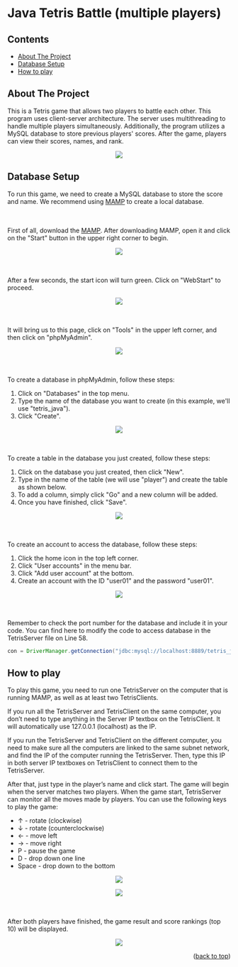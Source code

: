 # Java Tetris Battle (multiple players)



## Contents

- <a href="#about-the-project">About The Project</a>
- <a href="#database-setup">Database Setup</a>
- <a href="#how-to-play">How to play</a>

## About The Project

This is a Tetris game that allows two players to battle each other. This program uses client-server architecture. The server uses multithreading to handle multiple players simultaneously. Additionally, the program utilizes a MySQL database to store previous players' scores. After the game, players can view their scores, names, and rank.

<p align="center">
<img src="image/game.gif"/>
</p>


## Database Setup

To run this game, we need to create a MySQL database to store the score and name. We recommend using [MAMP](https://www.mamp.info/en/windows/) to create a local database.

<br></br>
First of all, download the [MAMP](https://www.mamp.info/en/windows/). After downloading MAMP, open it and click on the "Start" button in the upper right corner to begin.

<p align="center">
<img src="image/MAMP-1.jpeg"/>
</p>

<br></br>
After a few seconds, the start icon will turn green. Click on "WebStart" to proceed.

<p align="center">
<img src="image/MAMP-2.jpeg"/>
</p>

<br></br>
It will bring us to this page, click on "Tools" in the upper left corner, and then click on "phpMyAdmin".

<p align="center">
<img src="image/phpMyAdmin-1.png"/>
</p>

<br></br>
To create a database in phpMyAdmin, follow these steps:

1. Click on "Databases" in the top menu.
2. Type the name of the database you want to create (in this example, we'll use "tetris_java").
3. Click "Create".

<p align="center">
<img src="image/phpMyAdmin-2.png"/>
</p>

<br></br>
To create a table in the database you just created, follow these steps:

1. Click on the database you just created, then click "New".
2. Type in the name of the table (we will use "player") and create the table as shown below.
3. To add a column, simply click "Go" and a new column will be added.
4. Once you have finished, click "Save".

<p align="center">
<img src="image/phpMyAdmin-3.png"/>
</p>

<br></br>
To create an account to access the database, follow these steps:

1. Click the home icon in the top left corner.
2. Click "User accounts" in the menu bar.
3. Click "Add user account" at the bottom.
4. Create an account with the ID "user01" and the password "user01".

<p align="center">
<img src="image/phpMyAdmin-4.jpeg"/>
</p>

<br></br>
Remember to check the port number for the database and include it in your code. You can find here to modify the code to access database in the TetrisServer file on Line 58.

```java
con = DriverManager.getConnection("jdbc:mysql://localhost:8889/tetris_java","user01","user01");
```

## How to play

To play this game, you need to run one TetrisServer on the computer that is running MAMP, as well as at least two TetrisClients.

If you run all the TetrisServer and TetrisClient on the same computer, you don’t need to type anything in the Server IP textbox on the TetrisClient. It will automatically use 127.0.0.1 (localhost) as the IP.

If you run the TetrisServer and TetrisClient on the different computer, you need to make sure all the computers are linked to the same subnet network, and find the IP of the computer running the TetrisServer. Then, type this IP in both server IP textboxes on TetrisClient to connect them to the TetrisServer.

After that, just type in the player’s name and click start. The game will begin when the server matches two players. When the game start, TetrisServer can monitor all the moves made by players. You can use the following keys to play the game:

- ↑ - rotate (clockwise)
- ↓ - rotate (counterclockwise)
- ← - move left
- → - move right
- P - pause the game
- D - drop down one line
- Space - drop down to the bottom

<p align="center">
<img src="image/server.jpeg"/>
</p>


<p align="center">
<img src="image/client-1.jpeg"/>
</p>

<br></br>
After both players have finished, the game result and score rankings (top 10) will be displayed.

<p align="center">
<img src="image/client-2.jpg"/>
</p>

<p align="right">(<a href="#contents">back to top</a>)</p>

